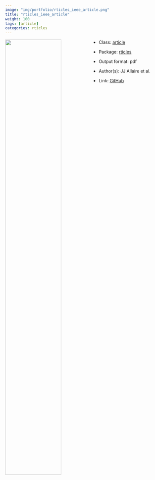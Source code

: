 ```yaml
---
image: "img/portfolio/rticles_ieee_article.png"
title: "rticles_ieee_article"
weight: 100
tags: [article]
categories: rticles
---
```




<!--more-->

<a href="../../img/portfolio/rticles_ieee_article.png"><img class = "jf-image-shadow" src="../../img/portfolio/rticles_ieee_article.png" style="display: block; margin: auto;" width="60%"  align="left"></a>

- Class: [article](../../tags/article)
- Package: [rticles](rticles)
- Output format: pdf

- Author(s): JJ Allaire et al.
- Link: [GitHub](https://github.com/rstudio/rticles)


